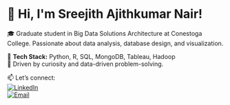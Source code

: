 # 👋 Hi, I'm Sreejith Ajithkumar Nair!  

🎓 Graduate student in Big Data Solutions Architecture at Conestoga College. Passionate about data analysis, database design, and visualization.  

🌟 **Tech Stack:** Python, R, SQL, MongoDB, Tableau, Hadoop  
🚀 Driven by curiosity and data-driven problem-solving.  

📫 Let’s connect:  
[![LinkedIn](https://img.shields.io/badge/LinkedIn-0077B5?style=for-the-badge&logo=linkedin&logoColor=white)](https://www.linkedin.com/in/sreejith-ajithkumar/)  
[![Email](https://img.shields.io/badge/Email-D14836?style=for-the-badge&logo=gmail&logoColor=white)](mailto:nairasreejith.11@gmail.com)  
